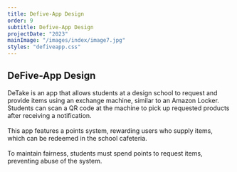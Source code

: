 ```yaml
---
title: Defive-App Design
order: 9
subtitle: Defive-App Design
projectDate: "2023"
mainImage: "/images/index/image7.jpg"
styles: "defiveapp.css"
---
```

<section class="section">
        <h1 class="title">DeFive-App Design</h1>
    <div class="details">
        <p class="description">DeTake is an app that allows students at a design school to request and provide items using an exchange machine, similar to an Amazon Locker. Students can scan a QR code at the machine to pick up requested products after receiving a notification.<br><br>This app features a points system, rewarding users who supply items, which can be redeemed in the school cafeteria.<br><br>To maintain fairness, students must spend points to request items, preventing abuse of the system.</p>
    </div>
    <div class="grid huge">
        <div class="image-container">
            <img class="img" src="/images/defiveapp/DFA0.jpg" alt="">
        </div>
    <div class="grid container">
        <div class="image-container">
            <img class="img" src="/images/defiveapp/DFA1.jpg" alt="">
        </div>
        <div class="image-container">
            <img class="img" src="/images/defiveapp/DFA2.jpg" alt="">
        </div>
        <div class="image-container">
            <img class="img" src="/images/defiveapp/DFA3.jpg" alt="">
        </div>
        <div class="image-container">
            <img class="img" src="/images/defiveapp/DFA4.jpg" alt="">
        </div>
        <div class="image-container">
            <img class="img" src="/images/defiveapp/DFA5.jpg" alt="">
        </div>
        <div class="image-container">
            <img class="img" src="/images/defiveapp/DFA6.jpg" alt="">
        </div>
        <div class="image-container">
            <img class="img" src="/images/defiveapp/DFA7.jpg" alt="">
        </div>
        <div class="image-container">
            <img class="img" src="/images/defiveapp/DFA8.jpg" alt="">
    </div>
</section>